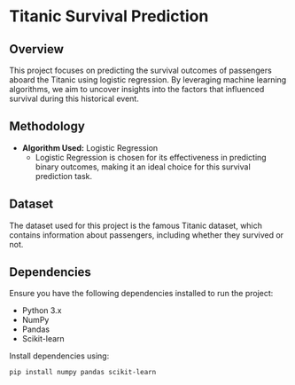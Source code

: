 # Titanic Survival Prediction

## Overview
This project focuses on predicting the survival outcomes of passengers aboard the Titanic using logistic regression. By leveraging machine learning algorithms, we aim to uncover insights into the factors that influenced survival during this historical event.

## Methodology
- **Algorithm Used:** Logistic Regression
  - Logistic Regression is chosen for its effectiveness in predicting binary outcomes, making it an ideal choice for this survival prediction task.

## Dataset
The dataset used for this project is the famous Titanic dataset, which contains information about passengers, including whether they survived or not.

## Dependencies
Ensure you have the following dependencies installed to run the project:
- Python 3.x
- NumPy
- Pandas
- Scikit-learn

Install dependencies using:
```bash
pip install numpy pandas scikit-learn





